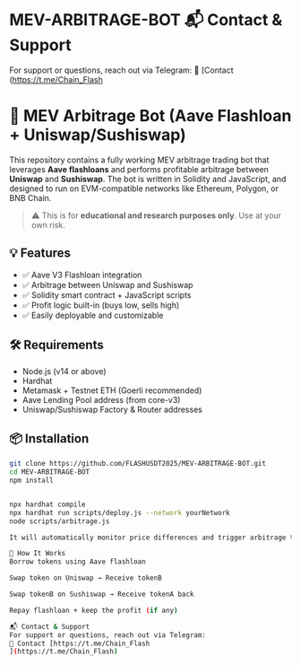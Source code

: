# MEV-ARBITRAGE-BOT 📬 Contact & Support
For support or questions, reach out via Telegram:
📨 [Contact (https://t.me/Chain_Flash
# 🚀 MEV Arbitrage Bot (Aave Flashloan + Uniswap/Sushiswap)

This repository contains a fully working MEV arbitrage trading bot that leverages **Aave flashloans** and performs profitable arbitrage between **Uniswap** and **Sushiswap**. The bot is written in Solidity and JavaScript, and designed to run on EVM-compatible networks like Ethereum, Polygon, or BNB Chain.

> ⚠️ This is for **educational and research purposes only**. Use at your own risk.

## 💡 Features

- ✅ Aave V3 Flashloan integration  
- ✅ Arbitrage between Uniswap and Sushiswap  
- ✅ Solidity smart contract + JavaScript scripts  
- ✅ Profit logic built-in (buys low, sells high)  
- ✅ Easily deployable and customizable

## 🛠️ Requirements

- Node.js (v14 or above)
- Hardhat
- Metamask + Testnet ETH (Goerli recommended)
- Aave Lending Pool address (from core-v3)
- Uniswap/Sushiswap Factory & Router addresses

## 📦 Installation

```bash
git clone https://github.com/FLASHUSDT2025/MEV-ARBITRAGE-BOT.git
cd MEV-ARBITRAGE-BOT
npm install


npx hardhat compile
npx hardhat run scripts/deploy.js --network yourNetwork
node scripts/arbitrage.js

It will automatically monitor price differences and trigger arbitrage trades when profitable.

🧠 How It Works
Borrow tokens using Aave flashloan

Swap token on Uniswap → Receive tokenB

Swap tokenB on Sushiswap → Receive tokenA back

Repay flashloan + keep the profit (if any)

📬 Contact & Support
For support or questions, reach out via Telegram:
📨 Contact [https://t.me/Chain_Flash
](https://t.me/Chain_Flash)










